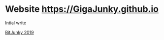 # Website https://GigaJunky.github.io


Intial write

[BitJunky 2019](https://GigaJunky.github.io)





